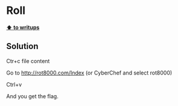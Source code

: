 # Roll

**[⬆ to writups](../../README.md)**

## Solution

Ctr+c file content

Go to http://rot8000.com/Index (or CyberChef and select rot8000)

Ctrl+v

And you get the flag.
